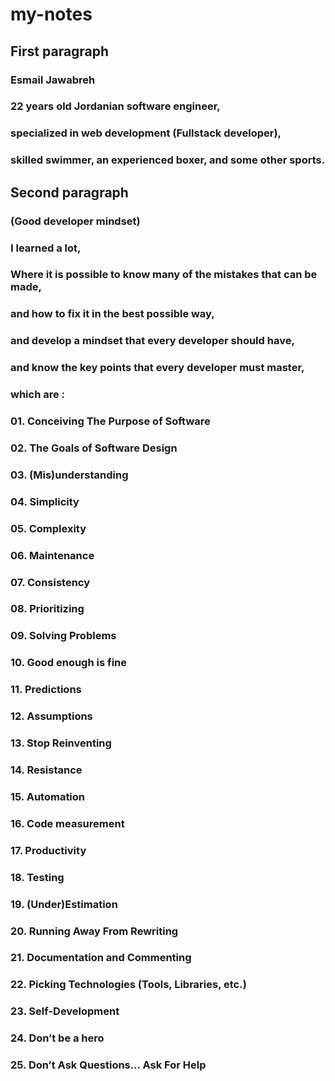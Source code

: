 # my-notes


## First paragraph 

### Esmail Jawabreh
### 22 years old Jordanian software engineer,
### specialized in web development (Fullstack developer),
### skilled swimmer, an experienced boxer, and some other sports. 



## Second paragraph

### (Good developer mindset)
### I learned a lot,
### Where it is possible to know many of the mistakes that can be made,
### and how to fix it in the best possible way,
### and develop a mindset that every developer should have,
### and know the key points that every developer must master,
### which are :
###            01. Conceiving The Purpose of Software
###            02. The Goals of Software Design
###            03. (Mis)understanding
###            04. Simplicity
###            05. Complexity
###            06. Maintenance
###            07. Consistency
###            08. Prioritizing
###            09. Solving Problems
###            10. Good enough is fine
###            11. Predictions
###            12. Assumptions
###            13. Stop Reinventing
###            14. Resistance
###            15. Automation
###            16. Code measurement
###            17. Productivity
###            18. Testing
###            19. (Under)Estimation
###            20. Running Away From Rewriting
###            21. Documentation and Commenting
###            22. Picking Technologies (Tools, Libraries, etc.)
###            23. Self-Development
###            24. Don’t be a hero
###            25. Don’t Ask Questions… Ask For Help


